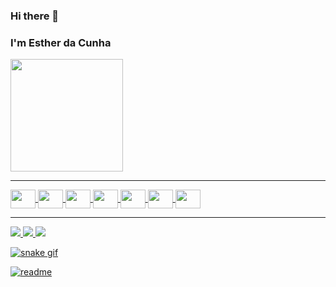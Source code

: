 ### Hi there 👋 
### I'm Esther da Cunha

<div>
  <a href="https://github.com/EstherDaCunha">
  <img height="180em" src="https://github-readme-stats.vercel.app/api?username=EstherDaCunha&show_icons=true&theme=dracula"/>
</div>

---

<div>
  <img align="center" height="30" width="40" src="https://cdn.jsdelivr.net/gh/devicons/devicon/icons/mysql/mysql-original.svg">
  <img align="center" height="30" width="40" src="https://cdn.jsdelivr.net/gh/devicons/devicon/icons/pandas/pandas-original.svg">
  <img align="center" height="30" width="40" src="https://cdn.jsdelivr.net/gh/devicons/devicon/icons/react/react-original.svg">
  <img align="center" height="30" width="40" src="https://cdn.jsdelivr.net/gh/devicons/devicon/icons/python/python-original.svg">
  <img align="center" height="30" width="40" src="https://cdn.jsdelivr.net/gh/devicons/devicon/icons/java/java-original.svg">
  <img align="center" height="30" width="40" src="https://cdn.jsdelivr.net/gh/devicons/devicon/icons/html5/html5-original.svg">
  <img align="center" height="30" width="40" src="https://cdn.jsdelivr.net/gh/devicons/devicon/icons/css3/css3-original.svg">
</div>

---

 <div>
   <a href="https://br.linkedin.com/in/esther-cunha-8a136b216"><img src="https://img.shields.io/badge/LinkedIn-0077B5?style=for-the-badge&logo=linkedin&logoColor=white">
   <img src="https://img.shields.io/badge/Instagram-E4405F?style=for-the-badge&logo=instagram&logoColor=white">
   <img src="https://img.shields.io/badge/Gmail-D14836?style=for-the-badge&logo=gmail&logoColor=white">
 </div>

![snake gif](https://github.com/EstherDaCunha/Esther_Cunha/blob/output/github-contribution-grid-snake.svg)

[![readme](https://github-readme-stats.vercel.app/api/pin/?username=Esther_Cunha&repo=EstherDaCunha&theme=react)](https://github.com/Esther_Cunha/Esther_Cunha)
